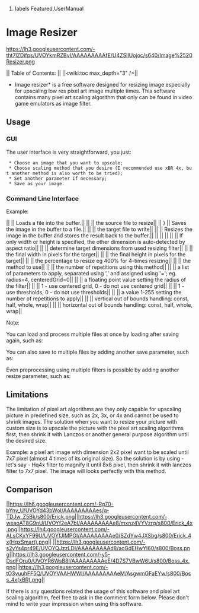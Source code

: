 1.  labels
Featured,UserManual

# Image Resizer

<https://lh3.googleusercontent.com/-tht7lZDifps/UVOYkmRZBvI/AAAAAAAAAfE/U4ZSlIUojoc/s640/Image%2520Resizer.png>

|| Table of Contents: || ||<wiki:toc max_depth="3" />||

  - Image resizer\* is a free software designed for resizing image
    especially for upscaling low res pixel art image multiple times.
    This software contains many pixel art scaling algorithm that only
    can be found in video game emulators as image filter.

## Usage

### GUI

The user interface is very straightforward, you
just:

` * Choose an image that you want to upscale;`  
` * Choose scaling method that you desire (I recommended use xBR 4x, but another method is also worth to be tried);`  
` * Set another parameter if necessary;`  
` * Save as your image.`

### Command Line Interface

Example: 

||  || Loads a file into the buffer.|| ||  || the source file to
resize|| || } || Saves the image in the buffer to a file.|| ||  || the
target file to write|| ||  || Resizes the image in the buffer and stores
the result back to the buffer.|| ||  || || || || If only width or height
is specified, the other dimension is auto-detected by aspect ratio|| || 
|| determine target dimensions from used resizing filter|| ||  || the
final width in pixels for the target|| ||  || the final height in pixels
for the target|| ||  || the percentage to resize eg 400% for 4-times
resizing|| ||  || the method to use|| ||  || the number of repetitions
using this method|| ||  || a list of parameters to apply, separated
using ',' and assigned using '='; eg. radius=4, centeredGrid=0|| ||  ||
a floating point value setting the radius of the filter|| ||  || 1 - use
centered grid, 0 - do not use centered grid|| ||  || 1 - use thresholds,
0 - do not use thresholds|| ||  || a value 1-255 setting the number of
repetitions to apply|| ||  || vertical out of bounds handling: const,
half, whole, wrap|| ||  || horizontal out of bounds handling: const,
half, whole, wrap||

Note:

You can load and process multiple files at once by loading after saving
again, such as: 

You can also save to multiple files by adding another save parameter,
such as: 

Even preprocessing using multiple filters is possible by adding another
resize parameter, such as: 

## Limitations

The limitation of pixel art algorithms are they only capable for
upscaling picture in predefined size, such as 2x, 3x, or 4x and cannot
be used to shrink images. The solution when you want to resize your
picture with custom size is to upscale the picture with the pixel art
scaling algorithms first, then shrink it with Lanczos or another general
purpose algorithm until the desired size.

Example: a pixel art image with dimension 2x2 pixel want to be scaled
until 7x7 pixel (almost 4 times of its original size). So the solution
is by using - let's say - Hq4x filter to magnify it until 8x8 pixel,
then shrink it with lanczos filter to 7x7 pixel. The image will looks
perfectly with this
method.

## Comparison

||<https://lh6.googleusercontent.com/-Rg70-bYny_U/UVOYd43bWoI/AAAAAAAAAes/q-TDJw_Z5Bk/s800/Erick.png>||<https://lh3.googleusercontent.com/-weaoAT8G9nU/UVOYf2eA7bI/AAAAAAAAAe8/mxnz4VYVzrg/s800/Erick_4x.png>||<https://lh4.googleusercontent.com/-ALsCKxYF99U/UVOYfJIMPGI/AAAAAAAAAe0/SZdYw4JXSbg/s800/Erick_4x(HqxSmart).png>||
||<https://lh3.googleusercontent.com/-s2yYs4pr49E/UVOYQJzzLDI/AAAAAAAAAd8/acGdEHwYI60/s800/Boss.png>||<https://lh3.googleusercontent.com/-y5-DsdFOru0/UVOYR6WsB8I/AAAAAAAAAeE/4D7S7VBwW6U/s800/Boss_4x.png>||<https://lh3.googleusercontent.com/-tO3vuuhFF5Q/UVOYVAAHWWI/AAAAAAAAAeM/AsgwmGFaEYw/s800/Boss_4x(xBR).png>||

If there is any questions related the usage of this software and pixel
art scaling algorithm, feel free to ask in the comment form below.
Please don't mind to write your impression when using this software.
